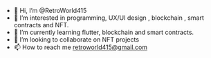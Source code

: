 - 👋 Hi, I’m @RetroWorld415
- 👀 I’m interested in programming, UX/UI design , blockchain , smart contracts and NFT.
- 🌱 I’m currently learning flutter, blockchain and smart contracts.
- 💞️ I’m looking to collaborate on NFT projects
- 📫 How to reach me retroworld415@gmail.com

<!---
RetroWorld415/RetroWorld415 is a ✨ special ✨ repository because its `README.md` (this file) appears on your GitHub profile.
You can click the Preview link to take a look at your changes.
--->

